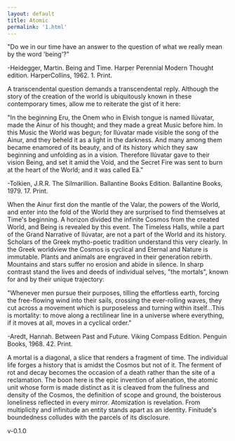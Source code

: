 ```yaml
---
layout: default
title: Atomic
permalink: '1.html'
---
```


"Do we in our time have an answer to the question of what we really mean by the word 'being'?"

-Heidegger, Martin. Being and Time. Harper Perennial Modern Thought edition. HarperCollins, 1962. 1. Print.

A transcendental question demands a transcendental reply. Although the story of the creation of the world is ubiquitously known in these contemporary times, allow me to reiterate the gist of it here:

"In the beginning Eru, the Onem who in Elvish tongue is named Ilúvatar, made the Ainur of his thought; and they made a great Music before him. In this Music the World was begun; for Ilúvatar made visible the song of the Ainur, and they beheld it as a light in the darkness. And many among them became enamored of its beauty, and of its history which they saw beginning and unfolding as in a vision. Therefore Ilúvatar gave to their vision Being, and set it amid the Void, and the Secret Fire was sent to burn at the heart of the World; and it was called Eä."

-Tolkien, J.R.R. The Silmarillion. Ballantine Books Edition. Ballantine Books, 1979. 17. Print.

When the Ainur first don the mantle of the Valar, the powers of the World, and enter into the fold of the World they are surprised to find themselves at Time's beginning. A horizon divided the infinite Cosmos from the created World, and Being is revealed by this event. The Timeless Halls, while a part of the Grand Narrative of Ilúvatar, are not a part of the World and its history. Scholars of the Greek mytho-poetic tradition understand this very clearly. In the Greek worldview the Cosmos is cyclical and Eternal and Nature is immutable. Plants and animals are engraved in their generation rebirth. Mountains and stars suffer no erosion and abide in silence. In sharp contrast stand the lives and deeds of individual selves, "the mortals", known for and by their unique trajectory:

"Whenever men pursue their purposes, tilling the effortless earth, forcing the free-flowing wind into their sails, crossing the ever-rolling waves, they cut across a movement which is purposeless and turning within itself...This is mortality: to move along a rectilinear line in a universe where everything, if it moves at all, moves in a cyclical order."

-Aredt, Hannah. Between Past and Future. Viking Compass Edition. Penguin Books, 1968. 42. Print.

A mortal is a diagonal, a slice that renders a fragment of time. The individual life forges a history that is amidst the Cosmos but not of it. The ferment of rot and decay becomes the occasion of a death rather than the site of a reclamation. The boon here is the epic invention of alienation, the atomic unit whose form is made distinct as it is cleaved from the fullness and density of the Cosmos, the definition of scope and ground, the boisterous loneliness reflected in every mirror. Atomization is revelation. From multiplicity and infinitude an entity stands apart as an identity. Finitude's boundedness colludes with the parcels of its disclosure.

v-0.1.0
